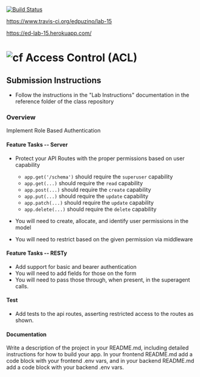 [![Build Status](https://www.travis-ci.org/edpuzino/lab-15.svg?branch=master)](https://www.travis-ci.org/edpuzino/lab-15)

https://www.travis-ci.org/edpuzino/lab-15 

https://ed-lab-15.herokuapp.com/

![cf](http://i.imgur.com/7v5ASc8.png) Access Control (ACL)
==========================================================

## Submission Instructions
  * Follow the instructions in the "Lab Instructions" documentation in the reference folder of the class repository

### Overview
Implement Role Based Authentication

#### Feature Tasks -- Server
* Protect your API Routes with the proper permissions based on user capability
  * `app.get('/schema')` should require the `superuser` capability
  * `app.get(...)` should require the `read` capability
  * `app.post(...)` should require the `create` capability
  * `app.put(...)` should require the `update` capability
  * `app.patch(...)` should require the `update` capability
  * `app.delete(...)` should require the `delete` capability

* You will need to create, allocate, and identify user permissions in the model
* You will need to restrict based on the given permission via middleware

#### Feature Tasks -- RESTy
* Add support for basic and bearer authentication
* You will need to add fields for those on the form
* You will need to pass those through, when present, in the superagent calls.

#### Test
* Add tests to the api routes, asserting restricted access to the routes as shown.

#### Documentation
Write a description of the project in your README.md, including detailed instructions for how to build your app. In your frontend README.md add a code block with your frontend .env vars, and in your backend README.md add a code block with your backend .env vars.
